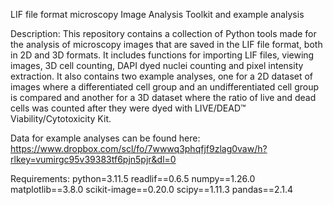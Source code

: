 LIF file format microscopy Image Analysis Toolkit and example analysis

Description:
This repository contains a collection of Python tools made for the analysis of microscopy images that are saved in the LIF file format, both in 2D and 3D formats. It includes functions for importing LIF files, viewing images, 3D cell counting, DAPI dyed nuclei counting and pixel intensity extraction. It also contains two example analyses, one for a 2D dataset of images where  a differentiated cell group and an undifferentiated cell group is compared and another for a 3D dataset where the ratio of live and dead cells was counted after they were dyed with LIVE/DEAD™ Viability/Cytotoxicity Kit.

Data for example analyses can be found here:
https://www.dropbox.com/scl/fo/7wwwq3phqfjf9zlag0vaw/h?rlkey=vumirgc95v39383tf6pjn5pjr&dl=0

Requirements:
python=3.11.5
readlif==0.6.5
numpy==1.26.0
matplotlib==3.8.0
scikit-image==0.20.0
scipy==1.11.3
pandas==2.1.4
